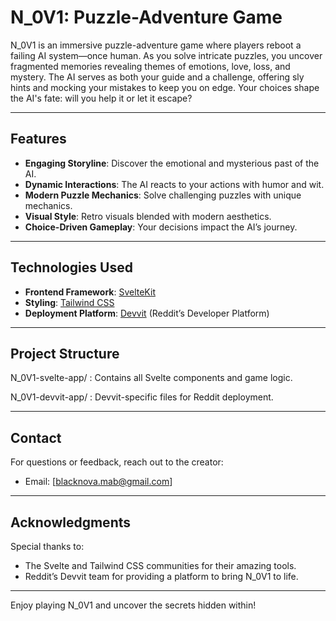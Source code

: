 # N\_0V1: Puzzle-Adventure Game

N\_0V1 is an immersive puzzle-adventure game where players reboot a failing AI system—once human. As you solve intricate puzzles, you uncover fragmented memories revealing themes of emotions, love, loss, and mystery. The AI serves as both your guide and a challenge, offering sly hints and mocking your mistakes to keep you on edge. Your choices shape the AI's fate: will you help it or let it escape?

---

## Features

- **Engaging Storyline**: Discover the emotional and mysterious past of the AI.
- **Dynamic Interactions**: The AI reacts to your actions with humor and wit.
- **Modern Puzzle Mechanics**: Solve challenging puzzles with unique mechanics.
- **Visual Style**: Retro visuals blended with modern aesthetics.
- **Choice-Driven Gameplay**: Your decisions impact the AI’s journey.

---

## Technologies Used

- **Frontend Framework**: [SvelteKit](https://kit.svelte.dev/)
- **Styling**: [Tailwind CSS](https://tailwindcss.com/)
- **Deployment Platform**: [Devvit](https://developers.reddit.com/) (Reddit’s Developer Platform)

---

## Project Structure

N\_0V1-svelte-app/ : Contains all Svelte components and game logic.

N\_0V1-devvit-app/ : Devvit-specific files for Reddit deployment.

---

## Contact

For questions or feedback, reach out to the creator:

- Email: [[blacknova.mab@gmail.com](mailto\:blacknova.mab@gmail.com)]



---

## Acknowledgments

Special thanks to:

- The Svelte and Tailwind CSS communities for their amazing tools.
- Reddit’s Devvit team for providing a platform to bring N\_0V1 to life.

---

Enjoy playing N\_0V1 and uncover the secrets hidden within!

